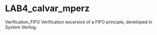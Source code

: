 # LAB4_calvar_mperz
Verification_FIFO
Verification excersice of a FIFO principle, developed in System Verilog.
